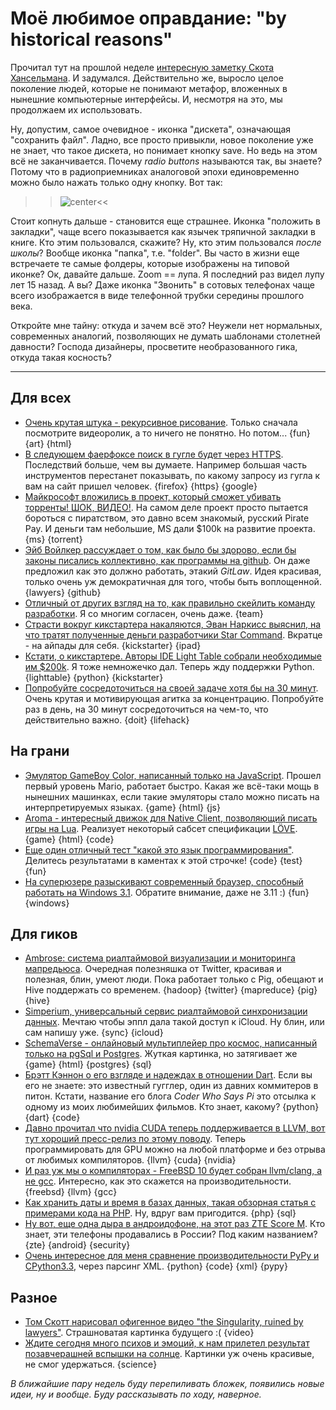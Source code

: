 # Моё любимое оправдание: "by historical reasons"

Прочитал тут на прошлой неделе
[интересную заметку Скота Хансельмана](http://www.hanselman.com/blog/TheFloppyDiskMeansSaveAnd14OtherOldPeopleIconsThatDontMakeSenseAnymore.aspx). И задумался. Действительно же, выросло целое поколение людей, которые не понимают метафор, вложенных в нынешние компьютерные интерфейсы. И, несмотря на это, мы продолжаем их использовать.

Ну, допустим, самое очевидное - иконка "дискета", означающая "сохранить файл". Ладно, все просто привыкли, новое поколение уже не знает, что такое дискета, но понимает кнопку save. Но ведь на этом всё не заканчивается. Почему *radio buttons* называются так, вы знаете? Потому что в радиоприемниках аналоговой эпохи единовременно можно было нажать только одну кнопку. Вот так:

>>![center](http://addmeto.cc/images/posts/floppy-shmoppy.jpg)<<

Стоит копнуть дальше - становится еще страшнее. Иконка "положить в закладки", чаще всего показывается как язычек тряпичной закладки в книге. Кто этим пользовался, скажите? Ну, кто этим пользовался _после школы_? Вообще иконка "папка", т.е. "folder". Вы часто в жизни еще встречаете те самые фолдеры, которые изображены на типовой иконке? Ок, давайте дальше. Zoom == лупа. Я последний раз видел лупу лет 15 назад. А вы? Даже иконка "Звонить" в сотовых телефонах чаще всего изображается в виде телефонной трубки середины прошлого века.

Откройте мне тайну: откуда и зачем всё это? Неужели нет нормальных, современных аналогий, позволяющих не думать шаблонами столетней давности? Господа дизайнеры, просветите необразованного гика, откуда такая косность?

-----

## Для всех
* [Очень крутая штука - рекурсивное рисование](http://recursivedrawing.com/). Только сначала посмотрите видеоролик, а то ничего не понятно. Но потом... {fun} {art} {html}
* [В следующем фаерфоксе поиск в гугле будет через HTTPS](https://blog.mozilla.org/privacy/2012/05/07/rolling-out-https-google-search/). Последствий больше, чем вы думаете. Например большая часть инструментов перестанет показывать, по какому запросу из гугла к вам на сайт пришел человек. {firefox} {https} {google}
* [Майкрософт вложились в проект, который сможет убивать торренты! ШОК, ВИДЕО!](http://torrentfreak.com/microsoft-funded-startup-aims-to-kill-bittorrent-traffic-120513/). На самом деле проект просто пытается бороться с пиратством, это давно всем знакомый, русский Pirate Pay. И деньги там небольшие, MS дали $100k на развитие проекта. {ms} {torrent}
* [Эйб Войлкер рассуждает о том, как было бы здорово, если бы законы писались коллективно, как программы на github](http://blog.abevoelker.com/gitlaw-github-for-laws-and-legal-documents-a-tourniquet-for-american-liberty/). Он даже предложил как это должно работать, этакий *GitLaw*. Идея красивая, только очень уж демократичная для того, чтобы быть воплощенной. {lawyers} {github}
* [Отличный от других взгляд на то, как правильно скейлить команду разработки](http://adam.heroku.com/past/2011/4/28/scaling_a_development_team/). Я со многим согласен, очень даже. {team}
* [Страсти вокруг кикстартера накаляются, Эван Наркисс выяснил, на что тратят полученные деньги разработчики Star Command](http://kotaku.com/5902280/what-the-hell-these-game-developers-did-with-your-kickstarter-money). Вкратце - на айпады для себя. {kickstarter} {ipad}
* [Кстати, о кикстартере. Авторы IDE Light Table собрали необходимые им $200k](http://www.kickstarter.com/projects/ibdknox/light-table/backers). Я тоже немножечко дал. Теперь жду поддержки Python. {lighttable} {python} {kickstarter}
* [Попробуйте сосредоточиться на своей задаче хотя бы на 30 минут](http://mindfolder.com/blog/30-minutes-day/). Очень крутая и мотивирующая агитка за концентрацию. Попробуйте раз в день, на 30 минут сосредоточиться на чем-то, что действительно важно. {doit} {lifehack}

## На грани
* [Эмулятор GameBoy Color, написанный только на JavaScript](http://gamecenter.grantgalitz.org/index). Прошел первый уровень Mario, работает быстро. Какая же всё-таки мощь в нынешних машинках, если такие эмуляторы стало можно писать на интерпретируемых языках. {game} {html} {js}
* [Aroma - интересный движок для Native Client, позволяющий писать игры на Lua](http://leafo.net/aroma/). Реализует некоторый сабсет спецификации [LÖVE](https://love2d.org/). {game} {html} {code}
* [Еще один отличный тест "какой это язык программирования"](http://wtpl.heroku.com/). Делитесь результатами в каментах к этой строчке! {code} {test} {fun}
* [На суперюзере разыскивают современный браузер, способный работать на Windows 3.1](http://superuser.com/questions/423061/is-there-a-modern-browser-that-runs-on-windows-3-1). Обратите внимание, даже не 3.11 :) {fun} {windows}

## Для гиков
* [Ambrose: система риалтаймовой визуализации и мониторинга мапредьюса](https://github.com/twitter/ambrose). Очередная полезняшка от Twitter, красивая и полезная, блин, умеют люди. Пока работает только с Pig, обещают и Hive поддержать со временем. {hadoop} {twitter} {mapreduce} {pig} {hive}
* [Simperium, универсальный сервис риалтаймовой синхронизации данных](https://simperium.com/). Мечтаю чтобы эппл дала такой доступ к iCloud. Ну блин, или сам напишу уже. {sync} {icloud}
* [SchemaVerse - онлайновый мультиплейер про космос, написанный только на pgSql и Postgres](https://schemaverse.com/). Жуткая картинка, но затягивает же {game} {html} {postgres} {sql}
* [Брэтт Кэннон о его взгляде и надеждах в отношении Dart](http://sayspy.blogspot.com/2012/05/my-very-shallow-thoughts-on-dart.html). Если вы его не знаете: это известный гугглер, один из давних коммитеров в питон. Кстати, название его блога *Coder Who Says Pi* это отсылка к одному из моих любимейших фильмов. Кто знает, какому? {python} {dart} {code}
* [Давно прочитал что nvidia CUDA теперь поддерживается в LLVM, вот тут хороший пресс-релиз по этому поводу](http://www.hpcwire.com/hpcwire/2012-05-09/open_source_compiler_adds_support_for_nvidia_gpus.html). Теперь программировать для GPU можно на любой платформе и без отрыва от любимых компиляторов. {llvm} {cuda} {nvidia}
* [И раз уж мы о компиляторах - FreeBSD 10 будет собран llvm/clang, а не gcc](http://www.phoronix.com/scan.php?page=news_item&px=MTEwMjI). Интересно, как это скажется на производительности. {freebsd} {llvm} {gcc}
* [Как хранить даты и время в базах данных, такая обзорная статья с примерами кода на PHP](http://derickrethans.nl/storing-date-time-in-database.html). Ну, вдруг вам пригодится. {php} {sql}
* [Ну вот, еще одна дыра в андроидофоне, на этот раз ZTE Score M](http://pastebin.com/wamYsqTV). Кто знает, эти телефоны продавались в России? Под каким названием? {zte} {android} {security}
* [Очень интересное для меня сравнение производительности PyPy и CPython3.3](http://blog.behnel.de/index.php?p=210), через парсинг XML. {python} {code} {xml} {pypy}

## Разное
* [Том Скотт нарисовал офигенное видео "the Singularity, ruined by lawyers"](http://www.tomscott.com/life/). Страшноватая картинка будущего :( {video}
* [Ждите сегодня много психов и эмоций, к нам прилетел результат позавчерашней вспышки на солнце](http://earthsky.org/space/huge-sunspot-ar1476-turned-our-way-might-produce-x-flare). Картинки уж очень красивые, не смог удержаться. {science}

*В ближайшие пару недель буду перепиливать бложек, появились новые идеи, ну и вообще. Буду рассказывать по ходу, наверное.*
